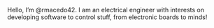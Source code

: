 Hello, I’m @rmacedo42. I am an electrical engineer with interests on developing software to control stuff, from electronic boards to minds! 
